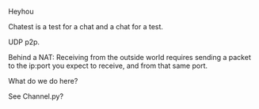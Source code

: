 Heyhou

Chatest is a test for a chat and a chat for a test.

UDP p2p.

Behind a NAT:
Receiving from the outside world requires sending a packet to the ip:port you expect to receive, and from that same port.

What do we do here?

See Channel.py? 



